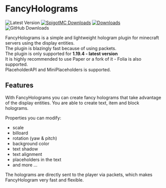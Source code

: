 # FancyHolograms

![Latest Version](https://img.shields.io/github/v/release/FancyMcPlugins/FancyHolograms?style=flat-square)
[![SpigotMC Downloads](https://badges.spiget.org/resources/downloads/spigotmc-orange-108694.svg)](https://www.spigotmc.org/resources/fancy-holograms-1-19-4.108694/)
[![Downloads](https://img.shields.io/modrinth/dt/fancyholograms?color=00AF5C&label=modrinth&style=flat&logo=modrinth)](https://modrinth.com/plugin/fancyholograms/versions)
![GitHub Downloads](https://img.shields.io/github/downloads/FancyMcPlugins/FancyHolograms/total?logo=GitHub&style=flat-square)

FancyHolograms is a simple and lightweight hologram plugin for minecraft servers using the display entities.<br>
The plugin is blazingly fast because of using packets.<br>
The plugin is only supported for **1.19.4 - latest version**<br>
It is highly recommended to use Paper or a fork of it - Folia is also supported.<br>
PlaceholderAPI and MiniPlaceholders is supported.<br>

## Features

With FancyHolograms you can create fancy holograms that take advantage of the display entities. You are able to create
text, item and block holograms.

Properties you can modify:

- scale
- billoard
- rotation (yaw & pitch)
- background color
- text shadow
- text alignment
- placeholders in the text
- and more ...

The holograms are directly sent to the player via packets, which makes FancyHologram very fast and flexible.
